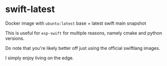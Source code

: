 # swift-latest

Docker image with `ubuntu:latest` base + latest swift main snapshot

This is useful for `esp-swift` for multiple reasons, namely cmake and python
versions.

Do note that you're likely better off just using the official swiftlang images.

I simply enjoy living on the edge.
